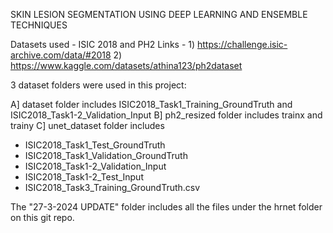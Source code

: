 SKIN LESION SEGMENTATION USING DEEP LEARNING AND ENSEMBLE TECHNIQUES

Datasets used - ISIC 2018 and PH2 
Links - 1) https://challenge.isic-archive.com/data/#2018
        2) https://www.kaggle.com/datasets/athina123/ph2dataset


3 dataset folders were used in this project:

A] dataset folder includes ISIC2018_Task1_Training_GroundTruth and ISIC2018_Task1-2_Validation_Input
B] ph2_resized folder includes trainx and trainy
C] unet_dataset folder includes  
  - ISIC2018_Task1_Test_GroundTruth
  - ISIC2018_Task1_Validation_GroundTruth
  - ISIC2018_Task1-2_Validation_Input
  - ISIC2018_Task1-2_Test_Input
  - ISIC2018_Task3_Training_GroundTruth.csv

The "27-3-2024 UPDATE" folder includes all the files under the hrnet folder on this git repo.
